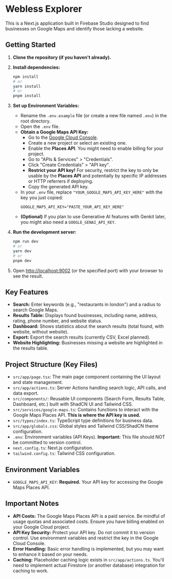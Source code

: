 # Webless Explorer

This is a Next.js application built in Firebase Studio designed to find businesses on Google Maps and identify those lacking a website.

## Getting Started

1.  **Clone the repository (if you haven't already).**
2.  **Install dependencies:**
    ```bash
    npm install
    # or
    yarn install
    # or
    pnpm install
    ```
3.  **Set up Environment Variables:**
    *   Rename the `.env.example` file (or create a new file named `.env`) in the root directory.
    *   Open the `.env` file.
    *   **Obtain a Google Maps API Key:**
        *   Go to the [Google Cloud Console](https://console.cloud.google.com/).
        *   Create a new project or select an existing one.
        *   Enable the **Places API**. You might need to enable billing for your project.
        *   Go to "APIs & Services" > "Credentials".
        *   Click "Create Credentials" > "API key".
        *   **Restrict your API key!** For security, restrict the key to only be usable by the **Places API** and potentially by specific IP addresses or HTTP referrers if deploying.
        *   Copy the generated API key.
    *   In your `.env` file, replace `"YOUR_GOOGLE_MAPS_API_KEY_HERE"` with the key you just copied:
        ```env
        GOOGLE_MAPS_API_KEY="PASTE_YOUR_API_KEY_HERE"
        ```
    *   **(Optional)** If you plan to use Generative AI features with Genkit later, you might also need a `GOOGLE_GENAI_API_KEY`.

4.  **Run the development server:**
    ```bash
    npm run dev
    # or
    yarn dev
    # or
    pnpm dev
    ```
5.  Open [http://localhost:9002](http://localhost:9002) (or the specified port) with your browser to see the result.

## Key Features

*   **Search:** Enter keywords (e.g., "restaurants in london") and a radius to search Google Maps.
*   **Results Table:** Displays found businesses, including name, address, rating, phone number, and website status.
*   **Dashboard:** Shows statistics about the search results (total found, with website, without website).
*   **Export:** Export the search results (currently CSV, Excel planned).
*   **Website Highlighting:** Businesses missing a website are highlighted in the results table.

## Project Structure (Key Files)

*   `src/app/page.tsx`: The main page component containing the UI layout and state management.
*   `src/app/actions.ts`: Server Actions handling search logic, API calls, and data export.
*   `src/components/`: Reusable UI components (Search Form, Results Table, Dashboard, etc.) built with ShadCN UI and Tailwind CSS.
*   `src/services/google-maps.ts`: Contains functions to interact with the Google Maps Places API. **This is where the API key is used.**
*   `src/types/index.ts`: TypeScript type definitions for business data.
*   `src/app/globals.css`: Global styles and Tailwind CSS/ShadCN theme configuration.
*   `.env`: Environment variables (API Keys). **Important:** This file should NOT be committed to version control.
*   `next.config.ts`: Next.js configuration.
*   `tailwind.config.ts`: Tailwind CSS configuration.

## Environment Variables

*   `GOOGLE_MAPS_API_KEY`: **Required.** Your API key for accessing the Google Maps Places API.

## Important Notes

*   **API Costs:** The Google Maps Places API is a paid service. Be mindful of usage quotas and associated costs. Ensure you have billing enabled on your Google Cloud project.
*   **API Key Security:** Protect your API key. Do not commit it to version control. Use environment variables and restrict the key in the Google Cloud Console.
*   **Error Handling:** Basic error handling is implemented, but you may want to enhance it based on your needs.
*   **Caching:** Placeholder caching logic exists in `src/app/actions.ts`. You'll need to implement actual Firestore (or another database) integration for caching to work.
